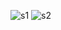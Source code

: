 
![s1]([https://github.com/RahmatAdnannF/UAS_komputergrafik/assets/127463934/d72ac0ec-e12f-432f-93a3-90bde6c57e28](https://github.com/staffkemenkumham/UAS_Komputer-Grafik/blob/main/static/images/Screenshot%20gambar%20diunggah.png)https://github.com/staffkemenkumham/UAS_Komputer-Grafik/blob/main/static/images/Screenshot%20gambar%20diunggah.png)
![s2]([https://github.com/RahmatAdnannF/UAS_komputergrafik/assets/127463934/166d3b5b-0aec-4a8b-b8f9-20767ff06e9e](https://github.com/staffkemenkumham/UAS_Komputer-Grafik/blob/main/static/images/Screenshot%20gambar%20hasil%20potongan.png)https://github.com/staffkemenkumham/UAS_Komputer-Grafik/blob/main/static/images/Screenshot%20gambar%20hasil%20potongan.png)


